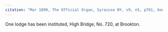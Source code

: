 ```yaml
---
citation: "Mar 1890, The Official Organ, Syracuse NY, v9, n5, p761, books.google.com."
---
```


One lodge has been instituted, High Bridge, No. 720, at Brookton.


